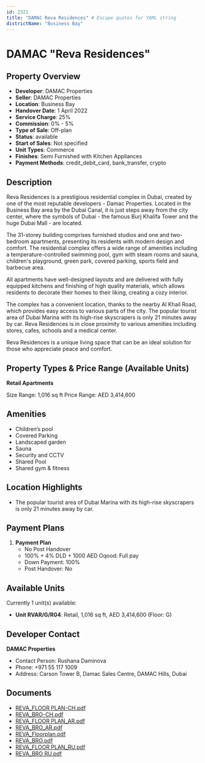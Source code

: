 ```yaml
---
id: 2321
title: "DAMAC Reva Residences" # Escape quotes for YAML string
districtName: "Business Bay"
---
```


# DAMAC "Reva Residences"

## Property Overview
- **Developer**: DAMAC Properties
- **Seller**: DAMAC Properties
- **Location**: Business Bay
- **Handover Date**: 1 April 2022
- **Service Charge**: 25%
- **Commission**: 0% - 5%
- **Type of Sale**: Off-plan
- **Status**: available
- **Start of Sales**: Not specified
- **Unit Types**: Commerce
- **Finishes**: Semi Furnished with Kitchen Appliances
- **Payment Methods**: credit_debit_card, bank_transfer, crypto

## Description
Reva Residences is a prestigious residential complex in Dubai, created by one of the most reputable developers - Damac Properties. Located in the Business Bay area by the Dubai Canal, it is just steps away from the city center, where the symbols of Dubai - the famous Burj Khalifa Tower and the huge Dubai Mall - are located.

The 31-storey building comprises furnished studios and one and two-bedroom apartments, presenting its residents with modern design and comfort. The residential complex offers a wide range of amenities including a temperature-controlled swimming pool, gym with steam rooms and sauna, children's playground, green park, covered parking, sports field and barbecue area.

All apartments have well-designed layouts and are delivered with fully equipped kitchens and finishing of high quality materials, which allows residents to decorate their homes to their liking, creating a cozy interior.

The complex has a convenient location, thanks to the nearby Al Khail Road, which provides easy access to various parts of the city. The popular tourist area of Dubai Marina with its high-rise skyscrapers is only 21 minutes away by car. Reva Residences is in close proximity to various amenities including stores, cafes, schools and a medical center.

Reva Residences is a unique living space that can be an ideal solution for those who appreciate peace and comfort.

## Property Types & Price Range (Available Units)
**Retail Apartments**

Size Range: 1,016 sq ft
Price Range: AED 3,414,600

## Amenities
- Children’s pool
- Covered Parking
- Landscaped garden
- Sauna
- Security and CCTV
- Shared Pool
- Shared gym & fitness

## Location Highlights
- The popular tourist area of Dubai Marina with its high-rise skyscrapers is only 21 minutes away by car.

## Payment Plans
1. **Payment Plan**
   - No Post Handover
   - 100% + 4% DLD + 1000 AED Oqood: Full pay
   - Down Payment: 100%
   - Post Handover: No

## Available Units
Currently 1 unit(s) available:
- **Unit RVAR/G/R04**: Retail, 1,016 sq ft, AED 3,414,600 (Floor: G)

## Developer Contact
**DAMAC Properties**
- Contact Person: Rushana Daminova
- Phone: +971 55 117 1009
- Address: Carson Tower B, Damac Sales Centre, DAMAC Hills, Dubai

## Documents
- [REVA_FLOOR PLAN-CH.pdf](https://cdn.geniemap.net/2024/06/26/PEvpzTKGvHwy9FBUd8GOXWHZ8N1BpgWZEzMuCqoA.pdf)
- [REVA_BRO-CH.pdf](https://cdn.geniemap.net/2024/06/26/wA4g281Rrhx69dKO0Jn20BUNDJTuf5hp7UeKq1AW.pdf)
- [REVA_FLOOR PLAN_AR.pdf](https://cdn.geniemap.net/2024/06/26/NfRPArcr4KKCG7ODapFUwF9AxQELE9ypiUyEQF32.pdf)
- [REVA_BRO_AR.pdf](https://cdn.geniemap.net/2024/06/26/up3pROST6mn88MY8RnecsSZspreUJLURpEyRc1Eb.pdf)
- [REVA_Floorplan.pdf](https://cdn.geniemap.net/2024/06/26/2YvzOJTfqqn4DAizk3VPjdB4hZLeBYdfHFmYVSc1.pdf)
- [REVA_BRO.pdf](https://cdn.geniemap.net/2024/06/26/qxarqY9vNpoKgqjo3hwkOfddm4EScUDlscOfxoji.pdf)
- [REVA_FLOOR PLAN_RU.pdf](https://cdn.geniemap.net/2024/06/26/5XQk7KVYGH5x5pdsGbAvLAORNnIYT1j8wIaNquKg.pdf)
- [REVA_BRO RU.pdf](https://cdn.geniemap.net/2024/06/26/x7WwuPd00KJP1c22HfNTx8jVhbezkGod8VEqLYdF.pdf)

